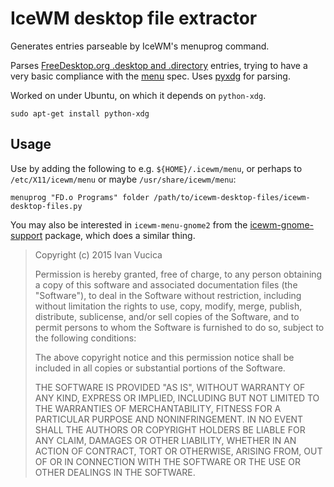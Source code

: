 # IceWM desktop file extractor

Generates entries parseable by IceWM's menuprog command.

Parses [FreeDesktop.org .desktop and .directory][3] entries, trying to
have a very basic compliance with the [menu][2] spec. Uses [pyxdg][1]
for parsing.

Worked on under Ubuntu, on which it depends on `python-xdg`.

    sudo apt-get install python-xdg

## Usage

Use by adding the following to e.g. `${HOME}/.icewm/menu`, or perhaps to
`/etc/X11/icewm/menu` or maybe `/usr/share/icewm/menu`:

    menuprog "FD.o Programs" folder /path/to/icewm-desktop-files/icewm-desktop-files.py

You may also be interested in `icewm-menu-gnome2` from the [icewm-gnome-support][4] package, which does a similar thing.

> Copyright (c) 2015 Ivan Vucica
> 
> Permission is hereby granted, free of charge, to any person obtaining a copy of this software and associated documentation files (the "Software"), to deal in the Software without restriction, including without limitation the rights to use, copy, modify, merge, publish, distribute, sublicense, and/or sell copies of the Software, and to permit persons to whom the Software is furnished to do so, subject to the following conditions:
> 
> The above copyright notice and this permission notice shall be included in all copies or substantial portions of the Software.
> 
> THE SOFTWARE IS PROVIDED "AS IS", WITHOUT WARRANTY OF ANY KIND, EXPRESS OR IMPLIED, INCLUDING BUT NOT LIMITED TO THE WARRANTIES OF MERCHANTABILITY, FITNESS FOR A PARTICULAR PURPOSE AND NONINFRINGEMENT. IN NO EVENT SHALL THE AUTHORS OR COPYRIGHT HOLDERS BE LIABLE FOR ANY CLAIM, DAMAGES OR OTHER LIABILITY, WHETHER IN AN ACTION OF CONTRACT, TORT OR OTHERWISE, ARISING FROM, OUT OF OR IN CONNECTION WITH THE SOFTWARE OR THE USE OR OTHER DEALINGS IN THE SOFTWARE.

[1]: http://pyxdg.readthedocs.org/en/latest/desktopentry.html
[2]: http://standards.freedesktop.org/menu-spec/latest
[3]: http://standards.freedesktop.org/desktop-entry-spec/desktop-entry-spec-latest.html
[4]: apt://icewm-gnome-support
